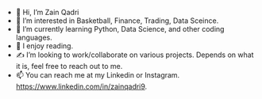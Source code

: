 - 👋 Hi, I’m Zain Qadri
- 👀 I’m interested in Basketball, Finance, Trading, Data Sceince.
- 🌱 I’m currently learning Python, Data Science, and other coding languages. 
- 📖 I enjoy reading.
- ✍️ I’m looking to work/collaborate on various projects. Depends on what it is, feel free to reach out to me. 
- 📫 You can reach me at my Linkedin or Instagram. https://www.linkedin.com/in/zainqadri9.
